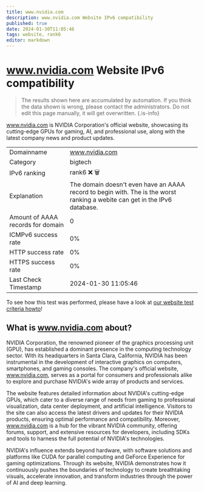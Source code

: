 ```yaml
---
title: www.nvidia.com
description: www.nvidia.com Website IPv6 compatibility
published: true
date: 2024-01-30T11:05:46
tags: website, rank6
editor: markdown
---
```


# www.nvidia.com Website IPv6 compatibility

> The results shown here are accumulated by automation. If you think the data shown is wrong, please contact the administrators. 
> Do not edit this page manually, it will get overwritten.
{.is-info}

www.nvidia.com is NVIDIA Corporation's official website, showcasing its cutting-edge GPUs for gaming, AI, and professional use, along with the latest company news and product updates.


|   |   |
| - | - |
| Domainname | www.nvidia.com
| Category | bigtech |
| IPv6 ranking | rank6 :x: :wastebasket: |
| Explanation | The domain doesn't even have an AAAA record to begin with. The is the worst ranking a webite can get in the IPv6 database. |
| Amount of AAAA records for domain | 0 |
| ICMPv6 success rate | 0%|
| HTTP success rate | 0% |
| HTTPS success rate | 0% |
| Last Check Timestamp | 2024-01-30 11:05:46 |

To see how this test was performed, please have a look at [our website test criteria howto](/howto/testcriteria/website)!


## What is www.nvidia.com about?
NVIDIA Corporation, the renowned pioneer of the graphics processing unit (GPU), has established a dominant presence in the computing technology sector. With its headquarters in Santa Clara, California, NVIDIA has been instrumental in the development of interactive graphics on computers, smartphones, and gaming consoles. The company's official website, www.nvidia.com, serves as a portal for consumers and professionals alike to explore and purchase NVIDIA's wide array of products and services.

The website features detailed information about NVIDIA's cutting-edge GPUs, which cater to a diverse range of needs from gaming to professional visualization, data center deployment, and artificial intelligence. Visitors to the site can also access the latest drivers and updates for their NVIDIA products, ensuring optimal performance and compatibility. Moreover, www.nvidia.com is a hub for the vibrant NVIDIA community, offering forums, support, and extensive resources for developers, including SDKs and tools to harness the full potential of NVIDIA's technologies.

NVIDIA's influence extends beyond hardware, with software solutions and platforms like CUDA for parallel computing and GeForce Experience for gaming optimizations. Through its website, NVIDIA demonstrates how it continuously pushes the boundaries of technology to create breathtaking visuals, accelerate innovation, and transform industries through the power of AI and deep learning.
